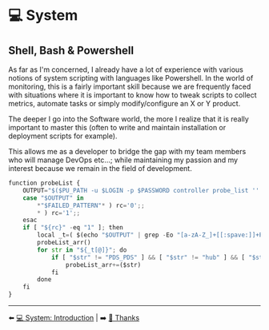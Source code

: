 # 💻 System

## Shell, Bash & Powershell

As far as I'm concerned, I already have a lot of experience with various notions of system scripting with languages like Powershell. In the world of monitoring, this is a fairly important skill because we are frequently faced with situations where it is important to know how to tweak scripts to collect metrics, automate tasks or simply modify/configure an X or Y product.

The deeper I go into the Software world, the more I realize that it is really important to master this (often to write and maintain installation or deployment scripts for example).

This allows me as a developer to bridge the gap with my team members who will manage DevOps etc…; while maintaining my passion and my interest because we remain in the field of development.

```py
function probeList {
    OUTPUT="$($PU_PATH -u $LOGIN -p $PASSWORD controller probe_list '' '')"
    case "$OUTPUT" in
        *"$FAILED_PATTERN"* ) rc='0';;
        * ) rc='1';;
    esac
    if [ "${rc}" -eq "1" ]; then
        local _t=( $(echo "$OUTPUT" | grep -Eo "[a-zA-Z_]+[[:spave:]]+PDS_PDS") )
        probeList_arr()
        for str in "${_t[@]}"; do
            if [ "$str" != "PDS_PDS" ] && [ "$str" != "hub" ] && [ "$str" != "controller" ] && [ "$str" != "hdb" ] && [ "$str" != "spooler" ]; then
                probeList_arr+=($str)
            fi
        done
    fi
}
```

---

⬅️ [💻 System: Introduction](./introduction.md) |
➡️ [💖 Thanks](../thanks/thanks.md)